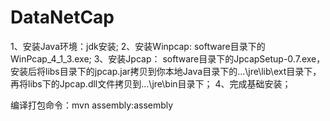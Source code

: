 # DataNetCap
1、安装Java环境：jdk安装;
2、安装Winpcap: software目录下的WinPcap_4_1_3.exe;
3、安装Jpcap： software目录下的JpcapSetup-0.7.exe，安装后将libs目录下的jpcap.jar拷贝到你本地Java目录下的...\jre\lib\ext目录下，再将libs下的Jpcap.dll文件拷贝到...\jre\bin目录下；
4、完成基础安装；

编译打包命令：mvn assembly:assembly